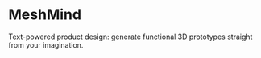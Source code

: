 # MeshMind
Text-powered product design: generate functional 3D prototypes straight from your imagination.
